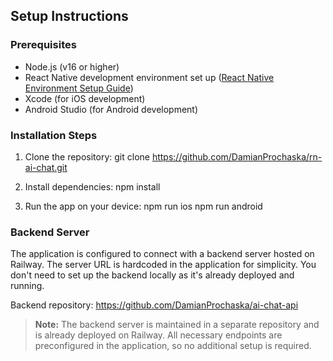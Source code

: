 ## Setup Instructions

### Prerequisites

- Node.js (v16 or higher)
- React Native development environment set up ([React Native Environment Setup Guide](https://reactnative.dev/docs/environment-setup))
- Xcode (for iOS development)
- Android Studio (for Android development)

### Installation Steps

1. Clone the repository:
   git clone https://github.com/DamianProchaska/rn-ai-chat.git

2. Install dependencies:
   npm install

3. Run the app on your device:
   npm run ios
   npm run android

### Backend Server

The application is configured to connect with a backend server hosted on Railway. The server URL is hardcoded in the application for simplicity. You don't need to set up the backend locally as it's already deployed and running.

Backend repository: https://github.com/DamianProchaska/ai-chat-api

> **Note:** The backend server is maintained in a separate repository and is already deployed on Railway. All necessary endpoints are preconfigured in the application, so no additional setup is required.
